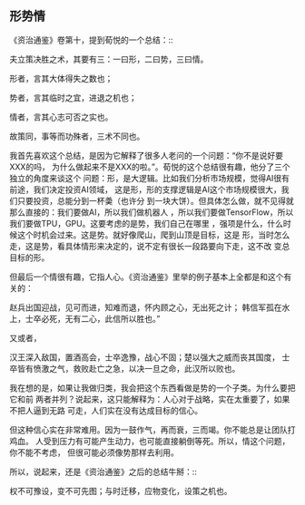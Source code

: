     
## 形势情

《资治通鉴》卷第十，提到荀悦的一个总结：::

  夫立策决胜之术，其要有三：一曰形，二曰势，三曰情。

  形者，言其大体得失之数也；

  势者，言其临时之宜，进退之机也；

  情者，言其心志可否之实也。

  故策同，事等而功殊者，三术不同也。

我首先喜欢这个总结，是因为它解释了很多人老问的一个问题：“你不是说好要XXX的吗，
为什么做起来不是XXX的啦。”。荀悦的这个总结很有趣，他分了三个独立的角度来谈这个
问题：形，是大逻辑。比如我们分析市场规模，觉得AI很有前途，我们决定投资AI领域，
这是形，形的支撑逻辑是AI这个市场规模很大，我们只要投资，总能分到一杯羮（也许分
到一块大饼）。但具体怎么做，就不见得就那么直接的：我们要做AI，所以我们做机器人
，所以我们要做TensorFlow，所以我们要做TPU，GPU。这要考虑的是势，我们自己在哪里
，强项是什么，什么时候这个时机会过来。这是势。就好像爬山，爬到山顶是目标，这是
形，当时怎么走，这是势，看具体情形来决定的，说不定有很长一段路要向下走，这不改
变总目标的形。

但最后一个情很有趣，它指人心。《资治通鉴》里举的例子基本上全都是和这个有关的：

  赵兵出国迎战，见可而进，知难而退，怀内顾之心，无出死之计；
  韩信军孤在水上，士卒必死，无有二心，此信所以胜也。”

又或者，

  汉王深入敌国，置酒高会，士卒逸豫，战心不固；楚以强大之威而丧其国度，
  士卒皆有愤激之气，救败赴亡之急，以决一旦之命，此汉所以败也。

我在想的是，如果让我做归类，我会把这个东西看做是势的一个子类。为什么要把它和前
两者并列？说起来，这只能解释为：人心对于战略，实在太重要了，如果不把人逼到无路
可走，人们实在没有达成目标的信心。

但这种信心实在非常难用。因为一鼓作气，再而衰，三而竭。你不能总是让团队打鸡血。
人受到压力有可能产生动力，也可能直接躺倒等死。所以，情这个问题，你不能不考虑，
但很可能必须像势那样去利用。

所以，说起来，还是《资治通鉴》之后的总结牛掰：::

  权不可豫设，变不可先图；与时迁移，应物变化，设策之机也。
